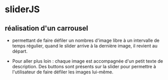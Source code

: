 # sliderJS

## réalisation d'un carrousel 
* permettant de faire défiler un nombres d'image
libre à un intervalle de temps régulier, quand le slider arrive à la dernière image, il revient au
départ.

* Pour aller plus loin : chaque image est accompagnée d'un petit texte de description. Des buttons
sont présents sur la slider pour permettre à l'utilisateur de faire défiler les images lui-même.
